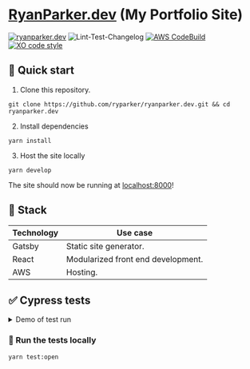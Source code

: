 # [RyanParker.dev](https://ryanparker.dev) (My Portfolio Site)

[![ryanparker.dev](https://img.shields.io/endpoint?url=https://dashboard.cypress.io/badge/simple/w1th9x/master&style=flat&logo=cypress)](https://dashboard.cypress.io/projects/w1th9x/runs)
![Lint-Test-Changelog](https://github.com/ryparker/ryanparker.dev/workflows/Lint-Test-Changelog/badge.svg)
[![AWS CodeBuild](https://codebuild.us-east-1.amazonaws.com/badges?uuid=eyJlbmNyeXB0ZWREYXRhIjoiTCtZaTR5VitTWFRXeGVyVVV5NDl1Yzk5VFA2ZFl6MkJnejVEeDlmZXJxcW5JbFR1Y2xPU21ScmJxNytmanBBc3I3amRubXJuL1kvRjVBbm94Yld1N2JvPSIsIml2UGFyYW1ldGVyU3BlYyI6IkNHT0ZFZjhuUllwQlF4UnAiLCJtYXRlcmlhbFNldFNlcmlhbCI6MX0%3D&branch=master)](https://codebuild.us-east-1.amazonaws.com/badges?uuid=eyJlbmNyeXB0ZWREYXRhIjoiTCtZaTR5VitTWFRXeGVyVVV5NDl1Yzk5VFA2ZFl6MkJnejVEeDlmZXJxcW5JbFR1Y2xPU21ScmJxNytmanBBc3I3amRubXJuL1kvRjVBbm94Yld1N2JvPSIsIml2UGFyYW1ldGVyU3BlYyI6IkNHT0ZFZjhuUllwQlF4UnAiLCJtYXRlcmlhbFNldFNlcmlhbCI6MX0%3D&branch=master)
[![XO code style](https://img.shields.io/badge/code_style-XO-5ed9c7.svg)](https://github.com/xojs/xo)

## :rocket: Quick start

1. Clone this repository.

```shell
git clone https://github.com/ryparker/ryanparker.dev.git && cd ryanparker.dev
```

2. Install dependencies

```shell
yarn install
```

3. Host the site locally

```shell
yarn develop
```

The site should now be running at [localhost:8000](http://localhost:8000)!

## :pancakes: Stack

| Technology | Use case                           |
| ---------- | ---------------------------------- |
| Gatsby     | Static site generator.             |
| React      | Modularized front end development. |
| AWS        | Hosting.                           |

## :white_check_mark: Cypress tests

<details>
  <summary>Demo of test run</summary>

  ![Cypress demo](cypress-demo.gif)

</details>

### :rocket: Run the tests locally

```shell
yarn test:open
```
